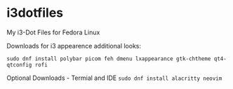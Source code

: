# i3dotfiles
My i3-Dot Files for Fedora Linux

Downloads for i3 appearence additional looks:

`sudo dnf install polybar picom feh dmenu lxappearance gtk-chtheme qt4-qtconfig rofi`

Optional Downloads - Termial and IDE 
`sudo dnf install alacritty neovim`
